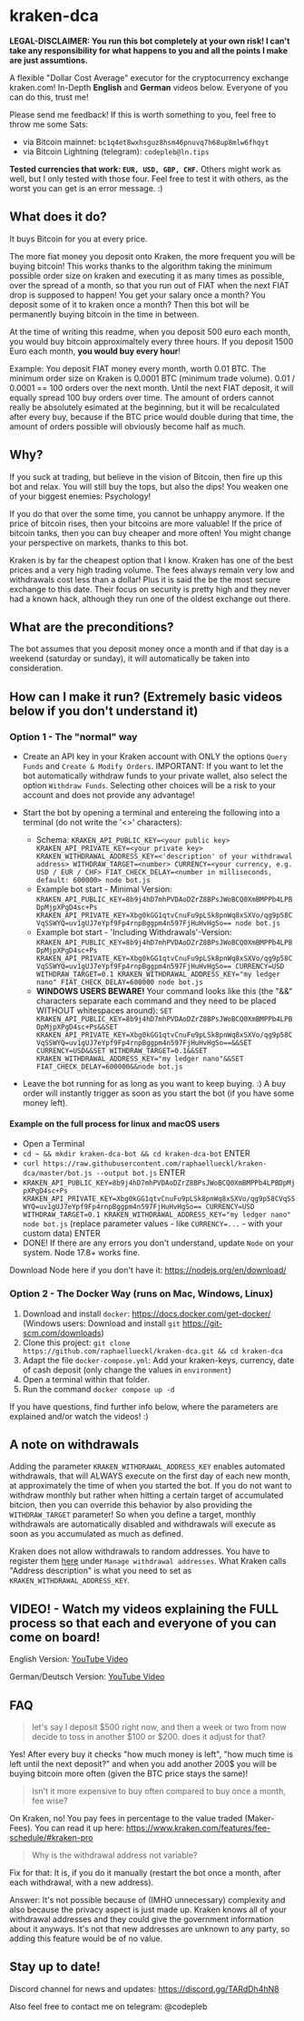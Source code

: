 # kraken-dca

**LEGAL-DISCLAIMER: You run this bot completely at your own risk! I can't take any responsibility for what happens to you and all the points I make are just assumtions.**

A flexible "Dollar Cost Average" executor for the cryptocurrency exchange kraken.com!
In-Depth **English** and **German** videos below. Everyone of you can do this, trust me!

Please send me feedback! If this is worth something to you, feel free to throw me some Sats:

- via Bitcoin mainnet: `bc1q4et8wxhsguz8hsm46pnuvq7h68up8mlw6fhqyt`
- via Bitcoin Lightning (telegram): `codepleb@ln.tips`

**Tested currencies that work: `EUR, USD, GBP, CHF`.** Others might work as well, but I only tested with those four. Feel free to test it with others, as the worst you can get is an error message. :)

## What does it do?

It buys Bitcoin for you at every price.

The more fiat money you deposit onto Kraken, the more frequent you will be buying bitcoin! This works thanks to the algorithm taking the minimum possible order size on kraken and executing it as many times as possible, over the spread of a month, so that you run out of FIAT when the next FIAT drop is supposed to happen! You get your salary once a month? You deposit some of it to kraken once a month? Then this bot will be permanently buying bitcoin in the time in between.

At the time of writing this readme, when you deposit 500 euro each month, you would buy bitcoin approximaltely every three hours. If you deposit 1500 Euro each month, **you would buy every hour**!

Example: You deposit FIAT money every month, worth 0.01 BTC. The minimum order size on Kraken is 0.0001 BTC (minimum trade volume). 0.01 / 0.0001 == 100 orders over the next month. Until the next FIAT deposit, it will equally spread 100 buy orders over time. The amount of orders cannot really be absolutely esimated at the beginning, but it will be recalculated after every buy, because if the BTC price would double during that time, the amount of orders possible will obviously become half as much.

## Why?

If you suck at trading, but believe in the vision of Bitcoin, then fire up this bot and relax. You will still buy the tops, but also the dips! You weaken one of your biggest enemies: Psychology!

If you do that over the some time, you cannot be unhappy anymore. If the price of bitcoin rises, then your bitcoins are more valuable! If the price of bitcoin tanks, then you can buy cheaper and more often! You might change your perspective on markets, thanks to this bot.

Kraken is by far the cheapest option that I know. Kraken has one of the best prices and a very high trading volume. The fees always remain very low and withdrawals cost less than a dollar! Plus it is said the be the most secure exchange to this date. Their focus on security is pretty high and they never had a known hack, although they run one of the oldest exchange out there.

## What are the preconditions?

The bot assumes that you deposit money once a month and if that day is a weekend (saturday or sunday), it will automatically be taken into consideration.

## How can I make it run? (Extremely basic videos below if you don't understand it)

### Option 1 - The "normal" way

- Create an API key in your Kraken account with ONLY the options `Query Funds` and `Create & Modify Orders`. IMPORTANT: If you want to let the bot automatically withdraw funds to your private wallet, also select the option `Withdraw Funds`. Selecting other choices will be a risk to your account and does not provide any advantage!
- Start the bot by opening a terminal and entereing the following into a terminal (do not write the '<>' characters):

  - Schema: `KRAKEN_API_PUBLIC_KEY=<your public key> KRAKEN_API_PRIVATE_KEY=<your private key> KRAKEN_WITHDRAWAL_ADDRESS_KEY=<'description' of your withdrawal address> WITHDRAW_TARGET=<number> CURRENCY=<your currency, e.g. USD / EUR / CHF> FIAT_CHECK_DELAY=<number in milliseconds, default: 600000> node bot.js`
  - Example bot start - Minimal Version: `KRAKEN_API_PUBLIC_KEY=8b9j4hD7mhPVDAoDZrZ8BPsJWoBCQ0XmBMPPb4LPBDpMjpXPgD4sc+Ps KRAKEN_API_PRIVATE_KEY=Xbg0kGG1qtvCnuFu9pLSk8pnWq8xSXVo/qg9p58CVqSSWYQ=uv1gUJ7eYpf9Fp4rnpBggpm4n597FjHuHvHgSo== node bot.js`
  - Example bot start - 'Including Withdrawals'-Version: `KRAKEN_API_PUBLIC_KEY=8b9j4hD7mhPVDAoDZrZ8BPsJWoBCQ0XmBMPPb4LPBDpMjpXPgD4sc+Ps KRAKEN_API_PRIVATE_KEY=Xbg0kGG1qtvCnuFu9pLSk8pnWq8xSXVo/qg9p58CVqSSWYQ=uv1gUJ7eYpf9Fp4rnpBggpm4n597FjHuHvHgSo== CURRENCY=USD WITHDRAW_TARGET=0.1 KRAKEN_WITHDRAWAL_ADDRESS_KEY="my ledger nano" FIAT_CHECK_DELAY=600000 node bot.js`
  - **WINDOWS USERS BEWARE!** Your command looks like this (the "&&" characters separate each command and they need to be placed WITHOUT whitespaces around): `SET KRAKEN_API_PUBLIC_KEY=8b9j4hD7mhPVDAoDZrZ8BPsJWoBCQ0XmBMPPb4LPBDpMjpXPgD4sc+Ps&&SET KRAKEN_API_PRIVATE_KEY=Xbg0kGG1qtvCnuFu9pLSk8pnWq8xSXVo/qg9p58CVqSSWYQ=uv1gUJ7eYpf9Fp4rnpBggpm4n597FjHuHvHgSo==&&SET CURRENCY=USD&&SET WITHDRAW_TARGET=0.1&&SET KRAKEN_WITHDRAWAL_ADDRESS_KEY="my ledger nano"&&SET FIAT_CHECK_DELAY=600000&&node bot.js`

- Leave the bot running for as long as you want to keep buying. :) A buy order will instantly trigger as soon as you start the bot (if you have some money left).

#### Example on the full process for linux and macOS users

- Open a Terminal
- `cd ~ && mkdir kraken-dca-bot && cd kraken-dca-bot` ENTER
- `curl https://raw.githubusercontent.com/raphaellueckl/kraken-dca/master/bot.js --output bot.js` ENTER
- `KRAKEN_API_PUBLIC_KEY=8b9j4hD7mhPVDAoDZrZ8BPsJWoBCQ0XmBMPPb4LPBDpMjpXPgD4sc+Ps KRAKEN_API_PRIVATE_KEY=Xbg0kGG1qtvCnuFu9pLSk8pnWq8xSXVo/qg9p58CVqSSWYQ=uv1gUJ7eYpf9Fp4rnpBggpm4n597FjHuHvHgSo== CURRENCY=USD WITHDRAW_TARGET=0.1 KRAKEN_WITHDRAWAL_ADDRESS_KEY="my ledger nano" node bot.js` (replace parameter values - like `CURRENCY=...` - with your custom data) ENTER
- DONE! If there are any errors you don't understand, update `Node` on your system. Node 17.8+ works fine.

Download Node here if you don't have it: https://nodejs.org/en/download/

### Option 2 - The Docker Way (runs on Mac, Windows, Linux)

1. Download and install `docker`: https://docs.docker.com/get-docker/ (Windows users: Download and install `git` https://git-scm.com/downloads)
1. Clone this project: `git clone https://github.com/raphaellueckl/kraken-dca.git && cd kraken-dca`
1. Adapt the file `docker-compose.yml`: Add your kraken-keys, currency, date of cash deposit (only change the values in `environment`)
1. Open a terminal within that folder.
1. Run the command `docker compose up -d`

If you have questions, find further info below, where the parameters are explained and/or watch the videos! :)

## A note on withdrawals

Adding the parameter `KRAKEN_WITHDRAWAL_ADDRESS_KEY` enables automated withdrawals, that will ALWAYS execute on the first day of each new month, at approximately the time of when you started the bot. If you do not want to withdraw monthly but rather when hitting a certain target of accumulated bitcion, then you can override this behavior by also providing the `WITHDRAW_TARGET` parameter! So when you define a target, monthly withdrawals are automatically disabled and withdrawals will execute as soon as you accumulated as much as defined.

Kraken does not allow withdrawals to random addresses. You have to register them [here](https://www.kraken.com/u/funding/withdraw?asset=BTC&method=0) under `Manage withdrawal addresses`. What Kraken calls "Address description" is what you need to set as `KRAKEN_WITHDRAWAL_ADDRESS_KEY`.

## VIDEO! - Watch my videos explaining the FULL process so that each and everyone of you can come on board!

English Version: [YouTube Video](https://youtu.be/1uhF3MkOyXU)

German/Deutsch Version: [YouTube Video](https://youtu.be/m8KpXjiyEbQ)

## FAQ

> let's say I deposit $500 right now, and then a week or two from now decide to toss in another $100 or $200. does it adjust for that?

Yes! After every buy it checks "how much money is left", "how much time is left until the next deposit?" and when you add another 200$ you will be buying bitcoin more often (given the BTC price stays the same)!

> Isn't it more expensive to buy often compared to buy once a month, fee wise?

On Kraken, no! You pay fees in percentage to the value traded (Maker-Fees). You can read it up here: https://www.kraken.com/features/fee-schedule/#kraken-pro

> Why is the withdrawal address not variable?

Fix for that: It is, if you do it manually (restart the bot once a month, after each withdrawal, with a new address).

Answer: It's not possible because of (IMHO unnecessary) complexity and also because the privacy aspect is just made up. Kraken knows all of your withdrawal addresses and they could give the government information about it anyways. It's not that new addresses are unknown to any party, so adding this feature would be of no value.

## Stay up to date!

Discord channel for news and updates: https://discord.gg/TARdDh4hN8

Also feel free to contact me on telegram: @codepleb
